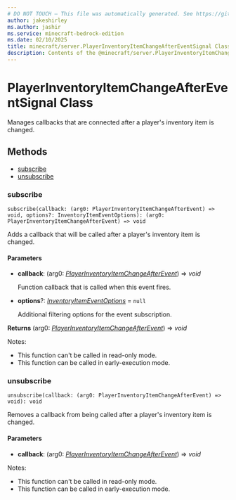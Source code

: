 ```yaml
---
# DO NOT TOUCH — This file was automatically generated. See https://github.com/mojang/minecraftapidocsgenerator to modify descriptions, examples, etc.
author: jakeshirley
ms.author: jashir
ms.service: minecraft-bedrock-edition
ms.date: 02/10/2025
title: minecraft/server.PlayerInventoryItemChangeAfterEventSignal Class
description: Contents of the @minecraft/server.PlayerInventoryItemChangeAfterEventSignal class.
---
```

# PlayerInventoryItemChangeAfterEventSignal Class

Manages callbacks that are connected after a player's inventory item is changed.

## Methods
- [subscribe](#subscribe)
- [unsubscribe](#unsubscribe)

### **subscribe**
`
subscribe(callback: (arg0: PlayerInventoryItemChangeAfterEvent) => void, options?: InventoryItemEventOptions): (arg0: PlayerInventoryItemChangeAfterEvent) => void
`

Adds a callback that will be called after a player's inventory item is changed.

#### **Parameters**
- **callback**: (arg0: [*PlayerInventoryItemChangeAfterEvent*](PlayerInventoryItemChangeAfterEvent.md)) => *void*
  
  Function callback that is called when this event fires.
- **options**?: [*InventoryItemEventOptions*](InventoryItemEventOptions.md) = `null`
  
  Additional filtering options for the event subscription.

**Returns** (arg0: [*PlayerInventoryItemChangeAfterEvent*](PlayerInventoryItemChangeAfterEvent.md)) => *void*
  
Notes:
- This function can't be called in read-only mode.
- This function can be called in early-execution mode.

### **unsubscribe**
`
unsubscribe(callback: (arg0: PlayerInventoryItemChangeAfterEvent) => void): void
`

Removes a callback from being called after a player's inventory item is changed.

#### **Parameters**
- **callback**: (arg0: [*PlayerInventoryItemChangeAfterEvent*](PlayerInventoryItemChangeAfterEvent.md)) => *void*
  
Notes:
- This function can't be called in read-only mode.
- This function can be called in early-execution mode.
